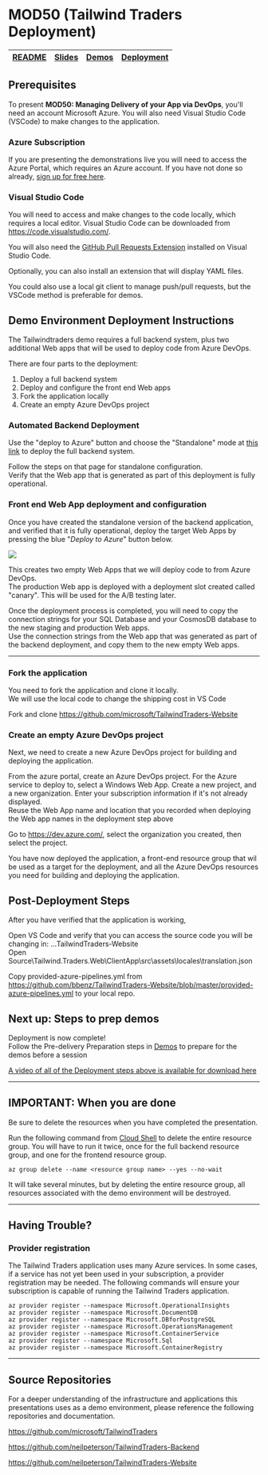 # MOD50 (Tailwind Traders Deployment)

| [README](/mod50/README.md) | [Slides](/mod50/slides/README.md) | [Demos](/mod50/demos/README.md) | [Deployment](/mod50/deployment/README.md)
|--------|-------|------------|------|

## Prerequisites

To present **MOD50: Managing Delivery of your App via DevOps**, you'll need an account Microsoft Azure.
You will also need Visual Studio Code (VSCode) to make changes to the application.  

### Azure Subscription

If you are presenting the demonstrations live you will need to access the Azure Portal, which requires an Azure account. If you have not done so already, [sign up for free here](https://portal.azure.com).

### Visual Studio Code

You will need to access and make changes to the code locally, which requires a local editor.  Visual Studio Code can be downloaded from https://code.visualstudio.com/.  

You will also need the [GitHub Pull Requests Extension](https://marketplace.visualstudio.com/items?itemName=GitHub.vscode-pull-request-github) installed on Visual Studio Code.

Optionally, you can also install an extension that will display YAML files.  

You could also use a local git client to manage push/pull requests, but the VSCode method is preferable for demos.  

## Demo Environment Deployment Instructions

The Tailwindtraders demo requires a full backend system, plus two additional Web apps that will be used to deploy code from Azure DevOps.

There are four parts to the deployment: 

1) Deploy a full backend system
2) Deploy and configure the front end Web apps
3) Fork the application locally
4) Create an empty Azure DevOps project

### Automated Backend Deployment

Use the "deploy to Azure" button and choose the "Standalone" mode at [this link](https://github.com/microsoft/TailwindTraders-Website/tree/master/Source/Tailwind.Traders.Web/Standalone) to deploy the full backend system.

Follow the steps on that page for standalone configuration.  
Verify that the Web app that is generated as part of this deployment is fully operational.  

### Front end Web App deployment and configuration

Once you have created the standalone version of the backend application, and verified that it is fully operational, deploy the target Web Apps by pressing the blue "*Deploy to Azure*" button below.


<a href="https://portal.azure.com/#create/Microsoft.Template/uri/https%3A%2F%2Fraw.githubusercontent.com%2Fbbenz%2Fbrian-templates%2Fmaster%2Fapp-service%2Fazuredeploy.json" target="_blank">
    <img src="http://azuredeploy.net/deploybutton.png"/>
</a>

This creates two empty Web Apps that we will deploy code to from Azure DevOps.  
The production Web app is deployed with a deployment slot created called "canary".  This will be used for the A/B testing later.

Once the deployment process is completed, you will need to copy the connection strings for your SQL Database and your CosmosDB database to the new staging and production Web apps.  
Use the connection strings from the Web app that was generated as part of the backend deployment, and copy them to the new empty Web apps.

---

### Fork the application

You need to fork the application and clone it locally.  
We will use the local code to change the shipping cost in VS Code

Fork and clone https://github.com/microsoft/TailwindTraders-Website


### Create an empty Azure DevOps project

Next, we need to create a new Azure DevOps project for building and deploying the application.  

From the azure portal, create an Azure DevOps project.
For the Azure service to deploy to, select a Windows Web App.
Create a new project, and a new organization.  Enter your subscription information if it's not already displayed.  
Reuse the Web App name and location that you recorded when deploying the Web app names in the deployment step above

Go to https://dev.azure.com/, select the organization you created, then select the project.  

You have now deployed the application, a front-end resource group that wil be used as a target for the deployment, and all the Azure DevOps resources you need for building and deploying the application.   


## Post-Deployment Steps

After you have verified that the application is working, 

Open VS Code and verify that you can access the source code you will be changing in:
...TailwindTraders-Website\
Open Source\Tailwind.Traders.Web\ClientApp\src\assets\locales\translation.json

Copy provided-azure-pipelines.yml from https://github.com/bbenz/TailwindTraders-Website/blob/master/provided-azure-pipelines.yml to your local repo.

## Next up: Steps to prep demos

Deployment is now complete!  
Follow the Pre-delivery Preparation steps in [Demos](/mod50/demos/README.md) to prepare for the demos before a session


[A video of all of the Deployment steps above is available for download here](https://globaleventcdn.blob.core.windows.net/assets/mod/mod50/video/mod50directorscutTTT-2019-10-07%20-%20Copy.mp4)

---

## **IMPORTANT:** When you are done

Be sure to delete the resources when you have completed the presentation.

Run the following command from [Cloud Shell](https://shell.azure.com) to delete the entire resource group.  You will have to run it twice, once for the full backend resource group, and one for the frontend resource group.

``` az cli
az group delete --name <resource group name> --yes --no-wait
```

It will take several minutes, but by deleting the entire resource group, all resources associated with the demo environment will be destroyed.

---

## Having Trouble?

### Provider registration

The Tailwind Traders application uses many Azure services. In some cases, if a service has not yet been used in your subscription, a provider registration may be needed. The following commands will ensure your subscription is capable of running the Tailwind Traders application.

``` az cli
az provider register --namespace Microsoft.OperationalInsights
az provider register --namespace Microsoft.DocumentDB
az provider register --namespace Microsoft.DBforPostgreSQL
az provider register --namespace Microsoft.OperationsManagement
az provider register --namespace Microsoft.ContainerService
az provider register --namespace Microsoft.Sql
az provider register --namespace Microsoft.ContainerRegistry
```

---

## Source Repositories

For a deeper understanding of the infrastructure and applications this presentations uses as a demo environment, please reference the following repositories and documentation.

https://github.com/microsoft/TailwindTraders

https://github.com/neilpeterson/TailwindTraders-Backend

https://github.com/neilpeterson/TailwindTraders-Website
